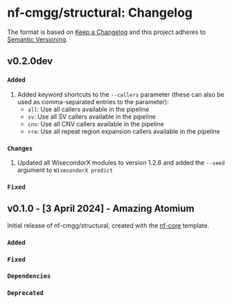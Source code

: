 # nf-cmgg/structural: Changelog

The format is based on [Keep a Changelog](https://keepachangelog.com/en/1.0.0/)
and this project adheres to [Semantic Versioning](https://semver.org/spec/v2.0.0.html).

## v0.2.0dev

### `Added`

1. Added keyword shortcuts to the `--callers` parameter (these can also be used as comma-separated entries to the parameter):
   - `all`: Use all callers available in the pipeline
   - `sv`: Use all SV callers available in the pipeline
   - `cnv`: Use all CNV callers available in the pipeline
   - `rre`: Use all repeat region expansion callers available in the pipeline

### `Changes`

1. Updated all WisecondorX modules to version 1.2.6 and added the `--seed` argument to `WisecondorX predict`

### `Fixed`

## v0.1.0 - [3 April 2024] - Amazing Atomium

Initial release of nf-cmgg/structural, created with the [nf-core](https://nf-co.re/) template.

### `Added`

### `Fixed`

### `Dependencies`

### `Deprecated`
